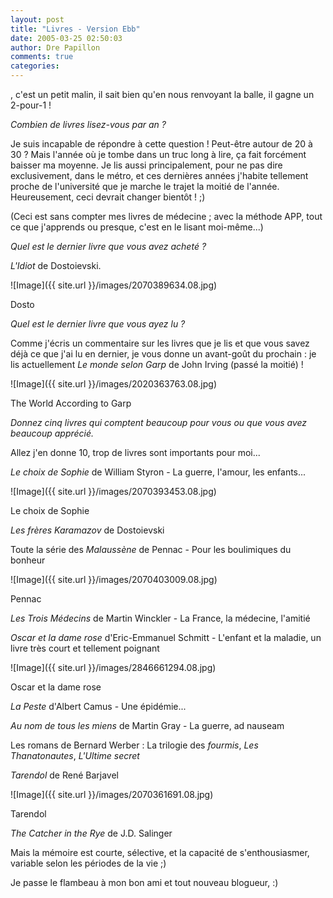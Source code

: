 ```yaml
---
layout: post
title: "Livres - Version Ebb"
date: 2005-03-25 02:50:03
author: Dre Papillon
comments: true
categories: 
---
```



, c'est un petit malin, il sait bien qu'en nous renvoyant la balle, il gagne un 2-pour-1 !

*Combien de livres lisez-vous par an ?*

Je suis incapable de répondre à cette question !  Peut-être autour de 20 à 30 ?  Mais l'année où je tombe dans un truc long à lire, ça fait forcément baisser ma moyenne.  Je lis aussi principalement, pour ne pas dire exclusivement, dans le métro, et ces dernières années j'habite tellement proche de l'université que je marche le trajet la moitié de l'année.  Heureusement, ceci devrait changer bientôt ! ;)

(Ceci est sans compter mes livres de médecine ; avec la méthode APP, tout ce que j'apprends ou presque, c'est en le lisant moi-même...)

*Quel est le dernier livre que vous avez acheté ?*

*L'Idiot* de Dostoievski.

![Image]({{ site.url }}/images/2070389634.08.jpg)
<div class="photoattrib">Dosto</div>



*Quel est le dernier livre que vous ayez lu ?*

Comme j'écris un commentaire sur les livres que je lis et que vous savez déjà ce que j'ai lu en dernier, je vous donne un avant-goût du prochain : je lis actuellement *Le monde selon Garp* de John Irving (passé la moitié) !

![Image]({{ site.url }}/images/2020363763.08.jpg)
<div class="photoattrib">The World According to Garp</div>



*Donnez cinq livres qui comptent beaucoup pour vous ou que vous avez beaucoup apprécié.*

Allez j'en donne 10, trop de livres sont importants pour moi...

*Le choix de Sophie* de William Styron - La guerre, l'amour, les enfants...

![Image]({{ site.url }}/images/2070393453.08.jpg)
<div class="photoattrib">Le choix de Sophie</div>



*Les frères Karamazov* de Dostoievski

Toute la série des *Malaussène* de Pennac - Pour les boulimiques du bonheur

![Image]({{ site.url }}/images/2070403009.08.jpg)
<div class="photoattrib">Pennac</div>



*Les Trois Médecins* de Martin Winckler - La France, la médecine, l'amitié

*Oscar et la dame rose* d'Eric-Emmanuel Schmitt - L'enfant et la maladie, un livre très court et tellement poignant

![Image]({{ site.url }}/images/2846661294.08.jpg)
<div class="photoattrib">Oscar et la dame rose</div>



*La Peste* d'Albert Camus - Une épidémie...

*Au nom de tous les miens* de Martin Gray - La guerre, ad nauseam

Les romans de Bernard Werber : La trilogie des *fourmis*, *Les Thanatonautes*, *L'Ultime secret*

*Tarendol* de René Barjavel

![Image]({{ site.url }}/images/2070361691.08.jpg)
<div class="photoattrib">Tarendol</div>



*The Catcher in the Rye* de J.D. Salinger

Mais la mémoire est courte, sélective, et la capacité de s'enthousiasmer, variable selon les périodes de la vie ;)

Je passe le flambeau à mon bon ami et tout nouveau blogueur,  :)